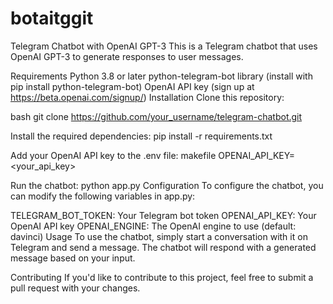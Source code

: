 # botaitggit

Telegram Chatbot with OpenAI GPT-3
This is a Telegram chatbot that uses OpenAI GPT-3 to generate responses to user messages.

Requirements
Python 3.8 or later
python-telegram-bot library (install with pip install python-telegram-bot)
OpenAI API key (sign up at https://beta.openai.com/signup/)
Installation
Clone this repository:

bash
git clone https://github.com/your_username/telegram-chatbot.git

Install the required dependencies:
pip install -r requirements.txt

Add your OpenAI API key to the .env file:
makefile
OPENAI_API_KEY=<your_api_key>

Run the chatbot:
python app.py
Configuration
To configure the chatbot, you can modify the following variables in app.py:

TELEGRAM_BOT_TOKEN: Your Telegram bot token
OPENAI_API_KEY: Your OpenAI API key
OPENAI_ENGINE: The OpenAI engine to use (default: davinci)
Usage
To use the chatbot, simply start a conversation with it on Telegram and send a message. The chatbot will respond with a generated message based on your input.

Contributing
If you'd like to contribute to this project, feel free to submit a pull request with your changes.
